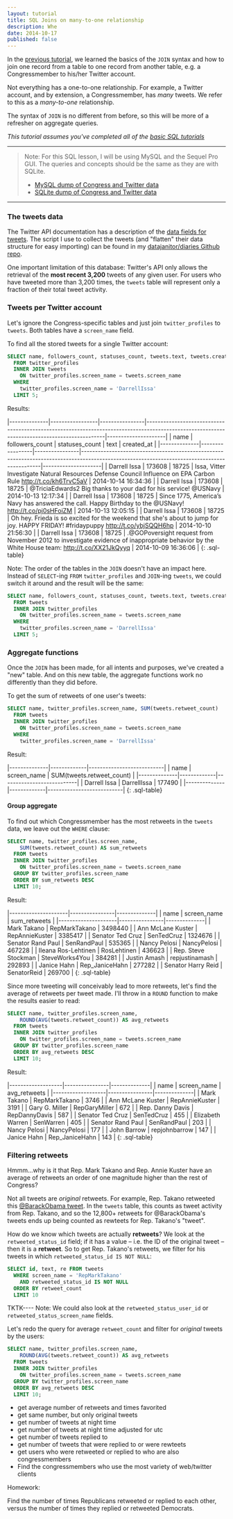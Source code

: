 ```yaml
---
layout: tutorial
title: SQL Joins on many-to-one relationship
description: Whe
date: 2014-10-17
published: false
---
```


In the [previous tutorial](/tutorials/database-joins/sql-many-to-one), we learned the basics of the `JOIN` syntax and how to join one record from a table to one record from another table, e.g. a Congressmember to his/her Twitter account.

Not everything has a one-to-one relationship. For example, a Twitter account, and by extension, a Congressmember, has _many_ tweets. We refer to this as a _many-to-one_ relationship.

The syntax of `JOIN` is no different from before, so this will be more of a refresher on aggregate queries.

*This tutorial assumes you've completed all of the [basic SQL tutorials](/tutorials/#databases)*

--------------

> Note: For this SQL lesson, I will be using MySQL and the Sequel Pro GUI. The queries and concepts should be the same as they are with SQLite.
> 
> - [MySQL dump of Congress and Twitter data](http://stash.padjo.org/dumps/sql/congress_twitter.sql.zip)
> - [SQLite dump of Congress and Twitter data](http://stash.padjo.org/dumps/sql/congress_twitter.sqlite.zip)

---------------


### The tweets data

The Twitter API documentation has a description of the [data fields for tweets](https://dev.twitter.com/rest/reference/get/statuses/user_timeline). The script I use to collect the tweets (and "flatten" their data structure for easy importing) can be found in my [datajanitor/diaries Github repo](https://github.com/datajanitor/diaries/tree/master/congress_twitter).

One important limitation of this database: Twitter's API only allows the retrieval of the __most recent 3,200__ tweets of any given user. For users who have tweeted more than 3,200 times, the `tweets` table will represent only a fraction of their total tweet activity.


### Tweets per Twitter account

Let's ignore the Congress-specific tables and just join `twitter_profiles` to `tweets`. Both tables have a `screen_name` field.

To find all the stored tweets for a single Twitter account:

~~~sql
SELECT name, followers_count, statuses_count, tweets.text, tweets.created_at
  FROM twitter_profiles
  INNER JOIN tweets
    ON twitter_profiles.screen_name = tweets.screen_name
  WHERE
    twitter_profiles.screen_name = 'DarrellIssa'
  LIMIT 5;
~~~

Results:

|--------------|-----------------|----------------|---------------------------------------------------------------------------------------------------------------------------------------------|---------------------|
|     name     | followers_count | statuses_count |                                                                     text                                                                    |      created_at     |
|--------------|-----------------|----------------|---------------------------------------------------------------------------------------------------------------------------------------------|---------------------|
| Darrell Issa |          173608 |          18725 | Issa, Vitter Investigate Natural Resources Defense Council Influence on EPA Carbon Rule http://t.co/kh6TrvC5aV                              | 2014-10-14 16:34:36 |
| Darrell Issa |          173608 |          18725 | @TriciaEdwards2 Big thanks to your dad for his service! @USNavy                                                                             | 2014-10-13 12:17:34 |
| Darrell Issa |          173608 |          18725 | Since 1775, America’s Navy has answered the call. Happy Birthday to the @USNavy! http://t.co/pj0sHFoiZM                                     | 2014-10-13 12:05:15 |
| Darrell Issa |          173608 |          18725 | Oh hey. Frieda is so excited for the weekend that she's about to jump for joy. HAPPY FRIDAY! #fridaypuppy http://t.co/ybjSQQH6hp            | 2014-10-10 21:56:30 |
| Darrell Issa |          173608 |          18725 | .@GOPoversight request from November 2012 to investigate evidence of inappropriate behavior by the White House team: http://t.co/XX21JkQyyq | 2014-10-09 16:36:06 |
{: .sql-table}


Note: The order of the tables in the `JOIN` doesn't have an impact here. Instead of `SELECT`-ing `FROM` `twitter_profiles` and `JOIN`-ing `tweets`, we could switch it around and the result will be the same:

~~~sql
SELECT name, followers_count, statuses_count, tweets.text, tweets.created_at
  FROM tweets
  INNER JOIN twitter_profiles
    ON twitter_profiles.screen_name = tweets.screen_name
  WHERE
    twitter_profiles.screen_name = 'DarrellIssa'
  LIMIT 5;
~~~


### Aggregate functions

Once the `JOIN` has been made, for all intents and purposes, we've created a "new" table. And on this new table, the aggregate functions work no differently than they did before.

To get the sum of retweets of one user's tweets:

~~~sql
SELECT name, twitter_profiles.screen_name, SUM(tweets.retweet_count)
  FROM tweets
  INNER JOIN twitter_profiles
    ON twitter_profiles.screen_name = tweets.screen_name
  WHERE
    twitter_profiles.screen_name = 'DarrellIssa'
~~~


Result:

|--------------|-------------|---------------------------|
|     name     | screen_name | SUM(tweets.retweet_count) |
|--------------|-------------|---------------------------|
| Darrell Issa | DarrellIssa |                    177490 |
|--------------|-------------|---------------------------|
{: .sql-table}


#### Group aggregate

To find out which Congressmember has the most retweets in the `tweets` data, we leave out the `WHERE` clause:


~~~sql
SELECT name, twitter_profiles.screen_name, 
    SUM(tweets.retweet_count) AS sum_retweets
  FROM tweets
  INNER JOIN twitter_profiles
    ON twitter_profiles.screen_name = tweets.screen_name
  GROUP BY twitter_profiles.screen_name
  ORDER BY sum_retweets DESC
  LIMIT 10;
~~~


Result:

|---------------------|----------------|--------------|
|         name        |  screen_name   | sum_retweets |
|---------------------|----------------|--------------|
| Mark Takano         | RepMarkTakano  |      3498440 |
| Ann McLane Kuster   | RepAnnieKuster |      3385417 |
| Senator Ted Cruz    | SenTedCruz     |      1324676 |
| Senator Rand Paul   | SenRandPaul    |       535365 |
| Nancy Pelosi        | NancyPelosi    |       467228 |
| Ileana Ros-Lehtinen | RosLehtinen    |       436623 |
| Rep. Steve Stockman | SteveWorks4You |       384281 |
| Justin Amash        | repjustinamash |       292893 |
| Janice Hahn         | Rep_JaniceHahn |       277282 |
| Senator Harry Reid  | SenatorReid    |       269700 |
{: .sql-table}

Since more tweeting will conceivably lead to more retweets, let's find the average of retweets per tweet made. I'll throw in a `ROUND` function to make the results easier to read:

~~~sql
SELECT name, twitter_profiles.screen_name, 
    ROUND(AVG(tweets.retweet_count)) AS avg_retweets
  FROM tweets
  INNER JOIN twitter_profiles
    ON twitter_profiles.screen_name = tweets.screen_name
  GROUP BY twitter_profiles.screen_name
  ORDER BY avg_retweets DESC
  LIMIT 10;
~~~


Result:

|-------------------|----------------|--------------|
|        name       |  screen_name   | avg_retweets |
|-------------------|----------------|--------------|
| Mark Takano       | RepMarkTakano  |         3746 |
| Ann McLane Kuster | RepAnnieKuster |         3191 |
| Gary G. Miller    | RepGaryMiller  |          672 |
| Rep. Danny Davis  | RepDannyDavis  |          587 |
| Senator Ted Cruz  | SenTedCruz     |          455 |
| Elizabeth Warren  | SenWarren      |          405 |
| Senator Rand Paul | SenRandPaul    |          203 |
| Nancy Pelosi      | NancyPelosi    |          177 |
| John Barrow       | repjohnbarrow  |          147 |
| Janice Hahn       | Rep_JaniceHahn |          143 |
{: .sql-table}


### Filtering retweets

Hmmm...why is it that Rep. Mark Takano and Rep. Annie Kuster have an average of retweets an order of one magnitude higher than the rest of Congress?

Not all tweets are _original_ retweets. For example, Rep. Takano retweeted this [@BarackObama tweet](https://twitter.com/BarackObama/status/392342632526934016). In the `tweets` table, this counts as tweet activity from Rep. Takano, and so the 12,800+ retweets for @BarackObama's tweets ends up being counted as rewteets for Rep. Takano's "tweet". 

How do we know which tweets are actually __retweets__? We look at the `retweeted_status_id` field; if it has a value &ndash; i.e. the ID of the original tweet &ndash; then it is a __retweet__. So to get Rep. Takano's retweets, we filter for his tweets in which `retweeted_status_id IS NOT NULL`:

~~~sql
SELECT id, text, re FROM tweets
  WHERE screen_name = 'RepMarkTakano'
    AND retweeted_status_id IS NOT NULL
  ORDER BY retweet_count
  LIMIT 10
~~~

TKTK----
Note: We could also look at the `retweeted_status_user_id` or `retweeted_status_screen_name` fields.




Let's redo the query for average `retweet_count` and filter for _original_ tweets by the users:


~~~sql
SELECT name, twitter_profiles.screen_name, 
    ROUND(AVG(tweets.retweet_count)) AS avg_retweets
  FROM tweets
  INNER JOIN twitter_profiles
    ON twitter_profiles.screen_name = tweets.screen_name
  GROUP BY twitter_profiles.screen_name
  ORDER BY avg_retweets DESC
  LIMIT 10;
~~~





- get average number of retweets and times favorited
- get same number, but only original tweets
- get number of tweets at night time
- get number of tweets at night time adjusted for utc
- get number of tweets replied to 
- get number of tweets that were replied to or were rewteets
- get users who were retweeted or replied to who are also congressmembers
- Find the congressmembers who use the most variety of web/twitter clients

Homework:

Find the number of times Republicans retweeted or replied to each other, versus the number of times they replied or retweeted Democrats.

